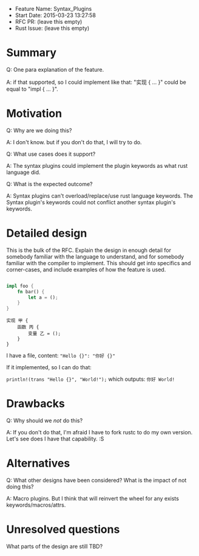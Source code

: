 - Feature Name: Syntax_Plugins
- Start Date: 2015-03-23 13:27:58
- RFC PR: (leave this empty)
- Rust Issue: (leave this empty)

# Summary

Q: One para explanation of the feature.

A: if that supported, so I could implement like that:
   "实现 { ... }" could be equal to "impl { ... }".

# Motivation

Q: Why are we doing this?

A: I don't know. but if you don't do that, I will try to do.

Q: What use cases does it support?

A: The syntax plugins could implement the plugin keywords as what rust language did.

Q: What is the expected outcome?

A: Syntax plugins can't overload/replace/use rust language keywords.
   The Syntax plugin's keywords could not conflict another syntax plugin's keywords.

# Detailed design

This is the bulk of the RFC. Explain the design in enough detail for somebody familiar
with the language to understand, and for somebody familiar with the compiler to implement.
This should get into specifics and corner-cases, and include examples of how the feature is used.


```rust

impl foo {
	fn bar() {
		let a = ();
	}
}

```

```
实现 甲 {
	函数 丙 {
		变量 乙 = ();
	}
}
```

I have a file, content: `"Hello {}": "你好 {}"`

If it implemented, so I can do that:

`println!(trans "Hello {}", "World!");` which outputs: `你好 World!`

# Drawbacks

Q: Why should we *not* do this?

A: If you don't do that, I'm afraid I have to fork rustc to do my own version.
   Let's see does I have that capability. :S

# Alternatives

Q: What other designs have been considered? What is the impact of not doing this?

A: Macro plugins. But I think that will reinvert the wheel for any exists keywords/macros/attrs.

# Unresolved questions

What parts of the design are still TBD?
